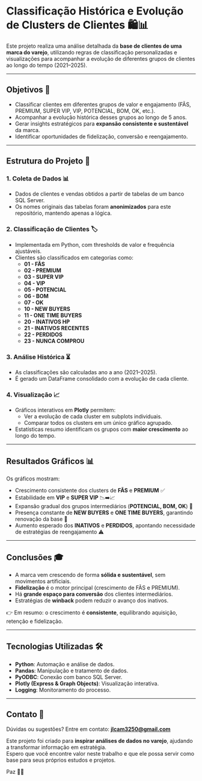 # Classificação Histórica e Evolução de Clusters de Clientes 🛍️📊

Este projeto realiza uma análise detalhada da **base de clientes de uma marca do varejo**, utilizando regras de classificação personalizadas e visualizações para acompanhar a evolução de diferentes grupos de clientes ao longo do tempo (2021–2025).

---

## Objetivos 🎯
- Classificar clientes em diferentes grupos de valor e engajamento (FÃS, PREMIUM, SUPER VIP, VIP, POTENCIAL, BOM, OK, etc.).
- Acompanhar a evolução histórica desses grupos ao longo de 5 anos.
- Gerar insights estratégicos para **expansão consistente e sustentável** da marca.
- Identificar oportunidades de fidelização, conversão e reengajamento.

---

## Estrutura do Projeto 📑

### 1. Coleta de Dados 📊
- Dados de clientes e vendas obtidos a partir de tabelas de um banco SQL Server.  
- Os nomes originais das tabelas foram **anonimizados** para este repositório, mantendo apenas a lógica.

### 2. Classificação de Clientes 🏷️
- Implementada em Python, com thresholds de valor e frequência ajustáveis.  
- Clientes são classificados em categorias como:
  - **01 - FÃS**
  - **02 - PREMIUM**
  - **03 - SUPER VIP**
  - **04 - VIP**
  - **05 - POTENCIAL**
  - **06 - BOM**
  - **07 - OK**
  - **10 - NEW BUYERS**
  - **11 - ONE TIME BUYERS**
  - **20 - INATIVOS HP**
  - **21 - INATIVOS RECENTES**
  - **22 - PERDIDOS**
  - **23 - NUNCA COMPROU**

### 3. Análise Histórica ⏳
- As classificações são calculadas ano a ano (2021–2025).
- É gerado um DataFrame consolidado com a evolução de cada cliente.

### 4. Visualização 📈
- Gráficos interativos em **Plotly** permitem:
  - Ver a evolução de cada cluster em subplots individuais.
  - Comparar todos os clusters em um único gráfico agrupado.
- Estatísticas resumo identificam os grupos com **maior crescimento** ao longo do tempo.

---

## Resultados Gráficos 📊
Os gráficos mostram:
- Crescimento consistente dos clusters de **FÃS** e **PREMIUM** ✅  
- Estabilidade em **VIP** e **SUPER VIP** 📉➡️📈  
- Expansão gradual dos grupos intermediários (**POTENCIAL, BOM, OK**) 🔄  
- Presença constante de **NEW BUYERS** e **ONE TIME BUYERS**, garantindo renovação da base 🔄  
- Aumento esperado dos **INATIVOS** e **PERDIDOS**, apontando necessidade de estratégias de reengajamento ⚠️  

---

## Conclusões 🎓
- A marca vem crescendo de forma **sólida e sustentável**, sem movimentos artificiais.  
- **Fidelização** é o motor principal (crescimento de FÃS e PREMIUM).  
- Há **grande espaço para conversão** dos clientes intermediários.  
- Estratégias de **winback** podem reduzir o avanço dos inativos.  

👉 Em resumo: o crescimento é **consistente**, equilibrando aquisição, retenção e fidelização.  

---

## Tecnologias Utilizadas 🛠️
- **Python**: Automação e análise de dados.  
- **Pandas**: Manipulação e tratamento de dados.  
- **PyODBC**: Conexão com banco SQL Server.  
- **Plotly (Express & Graph Objects)**: Visualização interativa.  
- **Logging**: Monitoramento do processo.  

---

## Contato 📧
Dúvidas ou sugestões? Entre em contato: **jlcam3250@gmail.com**

Este projeto foi criado para **inspirar análises de dados no varejo**, ajudando a transformar informação em estratégia.  
Espero que você encontre valor neste trabalho e que ele possa servir como base para seus próprios estudos e projetos.  

Paz 🖖🌟

